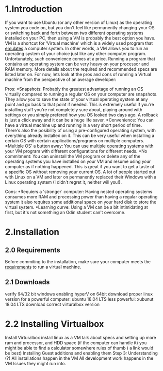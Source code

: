 # 1.Introduction

If you want to use Ubuntu (or any other version of Linux) as the operating system you code on, but you don't feel like permanently changing your OS or switching back and forth between two different operating systems installed on your PC, then using a VM is probably the best option you have. VM is a shortcut for 'Virtual machine' which is a widely used program that [emulates](https://en.wikipedia.org/wiki/Emulator) a computer system. In other words, a VM allows you to run an operating system of your choice just like any other computer program. Unfortunately, such convenience comes at a price. Running a program that contains an operating system can be very heavy on your processor and RAM memory. More details about the required and recommended specs are listed later on. For now, lets look at the pros and cons of running a Virtual machine from the perspective of an average developer:

Pros:
*Snapshots: Probably the greatest advantage of running an OS virtually compared to running a regular OS on your computer are snapshots. They allow you to save the state of your virtual operating system at any point and go back to that point if needed. This is extremely useful if you're installing stuff you're not completely sure about, playing around with settings or you simply prefered how you OS looked two days ago. A rollback is just a click away and it can be a huge life saver.
*Convenience: You can have a virtual machine up and running in a very short period of time. There's also the posibility of using a pre-configured operating system, with everything already installed on it. This can be very useful when installing a certain OS with certain applications/programs on multiple computers.
*Multiple OS' a button away: You can use multiple operating systems with your VM program with different configurations for different needs.
*No commitment: You can uninstall the VM program or delete any of the operating systems you have installed on your VM and resume using your computer as if nothing happened. This is great if you want to get a taste of a specific OS without removing your current OS. A lot of people started out with Linux on a VM and later on permanently replaced their Windows with a Linux operating system (I didn't regret it, neither will you!).

Cons:
*Requiers a 'stronger' computer: Having nested operating systems consumes more RAM and processing power than having a regular operating system it also requires some additional space on your hard disk to store the virtual system. 
*Learning curve: Using a VM can be a bit intimidating at first, but it's not something an Odin student can't overcome.

# 2.Installation
## 2.0 Requirements

Before commiting to the installation, make sure your computer meets the [requirements](https://www.virtualbox.org/wiki/End-user_documentation) to run a virtual machine.

## 2.1 Downloads
verify 64/32 bit windows
enabling hyperV on 64bit
download proper linux version
for a powerful computer: ubuntu 18.04 LTS
less powerful: xubunut 18.04 LTS
download correct virturalbox version
# 2.2 Installing Virtualbox
Install Virturalbox
install linux as a VM
talk about specs and setting up more ram and processor, and HDD space (if the computer can handle it)
you might be able to find a calculator somewhere
rules of thumb ( a link would be best)
Installing Guest additions and enabling them
Step 3: Understanding (?)
All installations happen in the VM
All development work happens in the VM
Issues they might run into.
